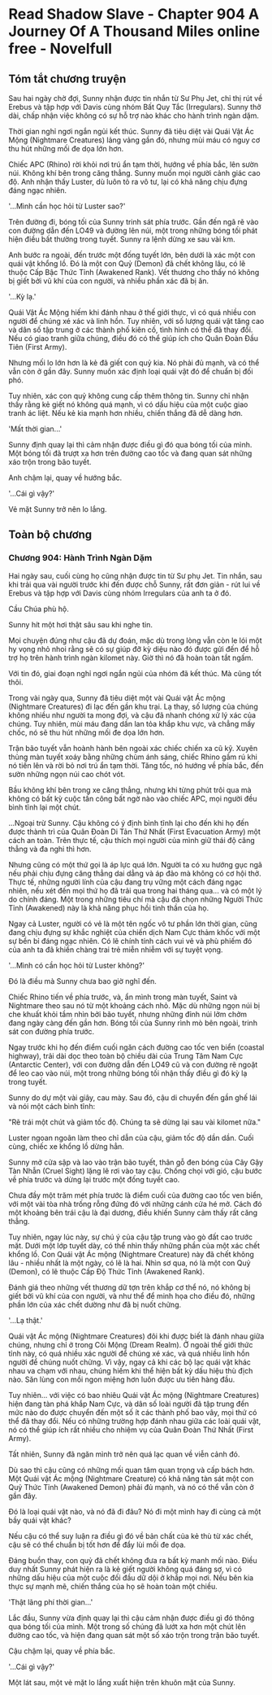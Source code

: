 # Read Shadow Slave - Chapter 904 A Journey Of A Thousand Miles online free - Novelfull

## Tóm tắt chương truyện

Sau hai ngày chờ đợi, Sunny nhận được tin nhắn từ Sư Phụ Jet, chỉ thị rút về Erebus và tập hợp với Davis cùng nhóm Bất Quy Tắc (Irregulars). Sunny thở dài, chấp nhận việc không có sự hỗ trợ nào khác cho hành trình ngàn dặm.

Thời gian nghỉ ngơi ngắn ngủi kết thúc. Sunny đã tiêu diệt vài Quái Vật Ác Mộng (Nightmare Creatures) lảng vảng gần đó, nhưng mùi máu có nguy cơ thu hút những mối đe dọa lớn hơn.

Chiếc APC (Rhino) rời khỏi nơi trú ẩn tạm thời, hướng về phía bắc, lên sườn núi. Không khí bên trong căng thẳng. Sunny muốn mọi người cảnh giác cao độ. Anh nhận thấy Luster, dù luôn tỏ ra vô tư, lại có khả năng chịu đựng đáng ngạc nhiên.

'…Mình cần học hỏi từ Luster sao?'

Trên đường đi, bóng tối của Sunny trinh sát phía trước. Gần đến ngã rẽ vào con đường dẫn đến LO49 và đường lên núi, một trong những bóng tối phát hiện điều bất thường trong tuyết. Sunny ra lệnh dừng xe sau vài km.

Anh bước ra ngoài, đến trước một đống tuyết lớn, bên dưới là xác một con quái vật khổng lồ. Đó là một con Quỷ (Demon) đã chết không lâu, có lẽ thuộc Cấp Bậc Thức Tỉnh (Awakened Rank). Vết thương cho thấy nó không bị giết bởi vũ khí của con người, và nhiều phần xác đã bị ăn.

'...Kỳ lạ.'

Quái Vật Ác Mộng hiếm khi đánh nhau ở thế giới thực, vì có quá nhiều con người để chúng xé xác và linh hồn. Tuy nhiên, với số lượng quái vật tăng cao và dân số tập trung ở các thành phố kiên cố, tình hình có thể đã thay đổi. Nếu có giao tranh giữa chúng, điều đó có thể giúp ích cho Quân Đoàn Đầu Tiên (First Army).

Nhưng mối lo lớn hơn là kẻ đã giết con quỷ kia. Nó phải đủ mạnh, và có thể vẫn còn ở gần đây. Sunny muốn xác định loại quái vật đó để chuẩn bị đối phó.

Tuy nhiên, xác con quỷ không cung cấp thêm thông tin. Sunny chỉ nhận thấy rằng kẻ giết nó không quá mạnh, vì có dấu hiệu của một cuộc giao tranh ác liệt. Nếu kẻ kia mạnh hơn nhiều, chiến thắng đã dễ dàng hơn.

'Mất thời gian...'

Sunny định quay lại thì cảm nhận được điều gì đó qua bóng tối của mình. Một bóng tối đã trượt xa hơn trên đường cao tốc và đang quan sát những xáo trộn trong bão tuyết.

Anh chậm lại, quay về hướng bắc.

'...Cái gì vậy?'

Vẻ mặt Sunny trở nên lo lắng.

## Toàn bộ chương

### Chương 904: Hành Trình Ngàn Dặm

Hai ngày sau, cuối cùng họ cũng nhận được tin từ Sư phụ Jet. Tin nhắn, sau khi trải qua vài người trước khi đến được chỗ Sunny, rất đơn giản - rút lui về Erebus và tập hợp với Davis cùng nhóm Irregulars của anh ta ở đó.

Cầu Chúa phù hộ.

Sunny hít một hơi thật sâu sau khi nghe tin.

Mọi chuyện đúng như cậu đã dự đoán, mặc dù trong lòng vẫn còn le lói một hy vọng nhỏ nhoi rằng sẽ có sự giúp đỡ kỳ diệu nào đó được gửi đến để hỗ trợ họ trên hành trình ngàn kilomet này. Giờ thì nó đã hoàn toàn tắt ngấm.

Với tin đó, giai đoạn nghỉ ngơi ngắn ngủi của nhóm đã kết thúc. Mà cũng tốt thôi.

Trong vài ngày qua, Sunny đã tiêu diệt một vài Quái vật Ác mộng (Nightmare Creatures) đi lạc đến gần khu trại. Lạ thay, số lượng của chúng không nhiều như người ta mong đợi, và cậu đã nhanh chóng xử lý xác của chúng. Tuy nhiên, mùi máu đang dần lan tỏa khắp khu vực, và chẳng mấy chốc, nó sẽ thu hút những mối đe dọa lớn hơn.

Trận bão tuyết vẫn hoành hành bên ngoài xác chiếc chiến xa cũ kỹ. Xuyên thủng màn tuyết xoáy bằng những chùm ánh sáng, chiếc Rhino gầm rú khi nó tiến lên và rời bỏ nơi trú ẩn tạm thời. Tăng tốc, nó hướng về phía bắc, đến sườn những ngọn núi cao chót vót.

Bầu không khí bên trong xe căng thẳng, nhưng khi từng phút trôi qua mà không có bất kỳ cuộc tấn công bất ngờ nào vào chiếc APC, mọi người đều bình tĩnh lại một chút.

...Ngoại trừ Sunny. Cậu không có ý định bình tĩnh lại cho đến khi họ đến được thành trì của Quân Đoàn Di Tản Thứ Nhất (First Evacuation Army) một cách an toàn. Trên thực tế, cậu thích mọi người của mình giữ thái độ căng thẳng và đa nghi thì hơn.

Nhưng cũng có một thứ gọi là áp lực quá lớn. Người ta có xu hướng gục ngã nếu phải chịu đựng căng thẳng dai dẳng và áp đảo mà không có cơ hội thở. Thực tế, những người lính của cậu đang trụ vững một cách đáng ngạc nhiên, nếu xét đến mọi thứ họ đã trải qua trong hai tháng qua... và có một lý do chính đáng. Một trong những tiêu chí mà cậu đã chọn những Người Thức Tỉnh (Awakened) này là khả năng phục hồi tinh thần của họ.

Ngay cả Luster, người có vẻ là một tên ngốc vô tư phần lớn thời gian, cũng đang chịu đựng sự khắc nghiệt của chiến dịch Nam Cực thảm khốc với một sự bền bỉ đáng ngạc nhiên. Có lẽ chính tính cách vui vẻ và phù phiếm đó của anh ta đã khiến chàng trai trẻ miễn nhiễm với sự tuyệt vọng.

'...Mình có cần học hỏi từ Luster không?'

Đó là điều mà Sunny chưa bao giờ nghĩ đến.

Chiếc Rhino tiến về phía trước, và, ẩn mình trong màn tuyết, Saint và Nightmare theo sau nó từ một khoảng cách nhỏ. Mặc dù những ngọn núi bị che khuất khỏi tầm nhìn bởi bão tuyết, nhưng những đỉnh núi lởm chởm đang ngày càng đến gần hơn. Bóng tối của Sunny rình mò bên ngoài, trinh sát con đường phía trước.

Ngay trước khi họ đến điểm cuối ngăn cách đường cao tốc ven biển (coastal highway), trải dài dọc theo toàn bộ chiều dài của Trung Tâm Nam Cực (Antarctic Center), với con đường dẫn đến LO49 cũ và con đường rẽ ngoặt để leo cao vào núi, một trong những bóng tối nhận thấy điều gì đó kỳ lạ trong tuyết.

Sunny do dự một vài giây, cau mày. Sau đó, cậu di chuyển đến gần ghế lái và nói một cách bình tĩnh:

"Rẽ trái một chút và giảm tốc độ. Chúng ta sẽ dừng lại sau vài kilomet nữa."

Luster ngoan ngoãn làm theo chỉ dẫn của cậu, giảm tốc độ dần dần. Cuối cùng, chiếc xe khổng lồ dừng hẳn.

Sunny mở cửa sập và lao vào trận bão tuyết, thân gỗ đen bóng của Cây Gậy Tàn Nhẫn (Cruel Sight) lặng lẽ rơi vào tay cậu. Chống chọi với gió, cậu bước về phía trước và dừng lại trước một đống tuyết cao.

Chưa đầy một trăm mét phía trước là điểm cuối của đường cao tốc ven biển, với một vài tòa nhà trống rỗng đứng đó với những cánh cửa hé mở. Cách đó một khoảng bên trái cậu là đại dương, điều khiến Sunny cảm thấy rất căng thẳng.

Tuy nhiên, ngay lúc này, sự chú ý của cậu tập trung vào gò đất cao trước mặt. Dưới một lớp tuyết dày, có thể nhìn thấy những phần của một xác chết khổng lồ. Con Quái vật Ác mộng (Nightmare Creature) này đã chết không lâu - nhiều nhất là một ngày, có lẽ là hai. Nhìn sơ qua, nó là một con Quỷ (Demon), có lẽ thuộc Cấp Độ Thức Tỉnh (Awakened Rank).

Đánh giá theo những vết thương dữ tợn trên khắp cơ thể nó, nó không bị giết bởi vũ khí của con người, và như thể để minh họa cho điều đó, những phần lớn của xác chết dường như đã bị nuốt chửng.

'...Lạ thật.'

Quái vật Ác mộng (Nightmare Creatures) đôi khi được biết là đánh nhau giữa chúng, nhưng chỉ ở trong Cõi Mộng (Dream Realm). Ở ngoài thế giới thức tỉnh này, có quá nhiều xác người để chúng xé xác, và quá nhiều linh hồn người để chúng nuốt chửng. Vì vậy, ngay cả khi các bộ lạc quái vật khác nhau va chạm với nhau, chúng hiếm khi thể hiện bất kỳ dấu hiệu thù địch nào. Săn lùng con mồi ngon miệng hơn luôn được ưu tiên hàng đầu.

Tuy nhiên... với việc có bao nhiêu Quái vật Ác mộng (Nightmare Creatures) hiện đang tàn phá khắp Nam Cực, và dân số loài người đã tập trung đến mức nào do được chuyển đến một số ít các thành phố bao vây, mọi thứ có thể đã thay đổi. Nếu có những trường hợp đánh nhau giữa các loài quái vật, nó có thể giúp ích rất nhiều cho nhiệm vụ của Quân Đoàn Thứ Nhất (First Army).

Tất nhiên, Sunny đã ngăn mình trở nên quá lạc quan về viễn cảnh đó.

Dù sao thì cậu cũng có những mối quan tâm quan trọng và cấp bách hơn. Một Quái vật Ác mộng (Nightmare Creature) có khả năng tàn sát một con Quỷ Thức Tỉnh (Awakened Demon) phải đủ mạnh, và nó có thể vẫn còn ở gần đây.

Đó là loại quái vật nào, và nó đã đi đâu? Nó đi một mình hay đi cùng cả một bầy quái vật khác?

Nếu cậu có thể suy luận ra điều gì đó về bản chất của kẻ thù từ xác chết, cậu sẽ có thể chuẩn bị tốt hơn để đẩy lùi mối đe dọa.

Đáng buồn thay, con quỷ đã chết không đưa ra bất kỳ manh mối nào. Điều duy nhất Sunny phát hiện ra là kẻ giết người không quá đáng sợ, vì có những dấu hiệu của một cuộc đối đầu dữ dội ở khắp mọi nơi. Nếu bên kia thực sự mạnh mẽ, chiến thắng của họ sẽ hoàn toàn một chiều.

'Thật lãng phí thời gian...'

Lắc đầu, Sunny vừa định quay lại thì cậu cảm nhận được điều gì đó thông qua bóng tối của mình. Một trong số chúng đã lướt xa hơn một chút lên đường cao tốc, và hiện đang quan sát một số xáo trộn trong trận bão tuyết.

Cậu chậm lại, quay về phía bắc.

'...Cái gì vậy?'

Một lát sau, một vẻ mặt lo lắng xuất hiện trên khuôn mặt của Sunny.